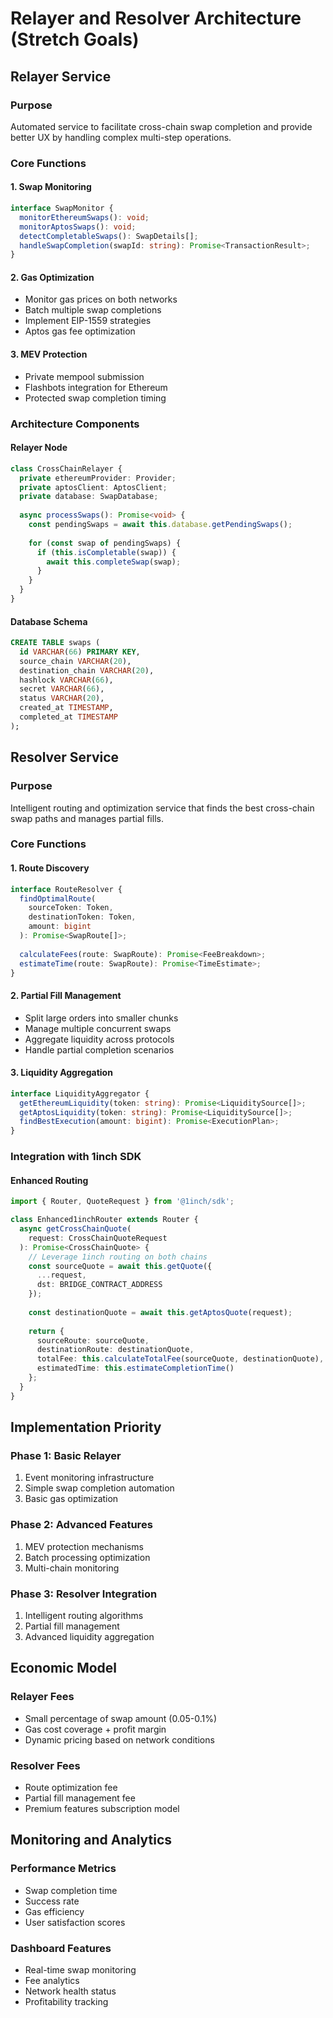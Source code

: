 # Relayer and Resolver Architecture (Stretch Goals)

## Relayer Service

### Purpose
Automated service to facilitate cross-chain swap completion and provide better UX by handling complex multi-step operations.

### Core Functions

#### 1. Swap Monitoring
```typescript
interface SwapMonitor {
  monitorEthereumSwaps(): void;
  monitorAptosSwaps(): void;
  detectCompletableSwaps(): SwapDetails[];
  handleSwapCompletion(swapId: string): Promise<TransactionResult>;
}
```

#### 2. Gas Optimization
- Monitor gas prices on both networks
- Batch multiple swap completions
- Implement EIP-1559 strategies
- Aptos gas fee optimization

#### 3. MEV Protection
- Private mempool submission
- Flashbots integration for Ethereum
- Protected swap completion timing

### Architecture Components

#### Relayer Node
```typescript
class CrossChainRelayer {
  private ethereumProvider: Provider;
  private aptosClient: AptosClient;
  private database: SwapDatabase;
  
  async processSwaps(): Promise<void> {
    const pendingSwaps = await this.database.getPendingSwaps();
    
    for (const swap of pendingSwaps) {
      if (this.isCompletable(swap)) {
        await this.completeSwap(swap);
      }
    }
  }
}
```

#### Database Schema
```sql
CREATE TABLE swaps (
  id VARCHAR(66) PRIMARY KEY,
  source_chain VARCHAR(20),
  destination_chain VARCHAR(20),
  hashlock VARCHAR(66),
  secret VARCHAR(66),
  status VARCHAR(20),
  created_at TIMESTAMP,
  completed_at TIMESTAMP
);
```

## Resolver Service

### Purpose
Intelligent routing and optimization service that finds the best cross-chain swap paths and manages partial fills.

### Core Functions

#### 1. Route Discovery
```typescript
interface RouteResolver {
  findOptimalRoute(
    sourceToken: Token,
    destinationToken: Token,
    amount: bigint
  ): Promise<SwapRoute[]>;
  
  calculateFees(route: SwapRoute): Promise<FeeBreakdown>;
  estimateTime(route: SwapRoute): Promise<TimeEstimate>;
}
```

#### 2. Partial Fill Management
- Split large orders into smaller chunks
- Manage multiple concurrent swaps
- Aggregate liquidity across protocols
- Handle partial completion scenarios

#### 3. Liquidity Aggregation
```typescript
interface LiquidityAggregator {
  getEthereumLiquidity(token: string): Promise<LiquiditySource[]>;
  getAptosLiquidity(token: string): Promise<LiquiditySource[]>;
  findBestExecution(amount: bigint): Promise<ExecutionPlan>;
}
```

### Integration with 1inch SDK

#### Enhanced Routing
```typescript
import { Router, QuoteRequest } from '@1inch/sdk';

class Enhanced1inchRouter extends Router {
  async getCrossChainQuote(
    request: CrossChainQuoteRequest
  ): Promise<CrossChainQuote> {
    // Leverage 1inch routing on both chains
    const sourceQuote = await this.getQuote({
      ...request,
      dst: BRIDGE_CONTRACT_ADDRESS
    });
    
    const destinationQuote = await this.getAptosQuote(request);
    
    return {
      sourceRoute: sourceQuote,
      destinationRoute: destinationQuote,
      totalFee: this.calculateTotalFee(sourceQuote, destinationQuote),
      estimatedTime: this.estimateCompletionTime()
    };
  }
}
```

## Implementation Priority

### Phase 1: Basic Relayer
1. Event monitoring infrastructure
2. Simple swap completion automation
3. Basic gas optimization

### Phase 2: Advanced Features
1. MEV protection mechanisms
2. Batch processing optimization
3. Multi-chain monitoring

### Phase 3: Resolver Integration
1. Intelligent routing algorithms
2. Partial fill management
3. Advanced liquidity aggregation

## Economic Model

### Relayer Fees
- Small percentage of swap amount (0.05-0.1%)
- Gas cost coverage + profit margin
- Dynamic pricing based on network conditions

### Resolver Fees
- Route optimization fee
- Partial fill management fee
- Premium features subscription model

## Monitoring and Analytics

### Performance Metrics
- Swap completion time
- Success rate
- Gas efficiency
- User satisfaction scores

### Dashboard Features
- Real-time swap monitoring
- Fee analytics
- Network health status
- Profitability tracking